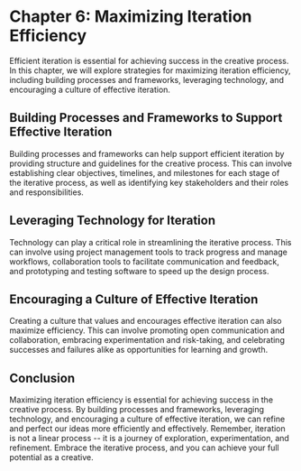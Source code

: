 Chapter 6: Maximizing Iteration Efficiency
==========================================

Efficient iteration is essential for achieving success in the creative process. In this chapter, we will explore strategies for maximizing iteration efficiency, including building processes and frameworks, leveraging technology, and encouraging a culture of effective iteration.

Building Processes and Frameworks to Support Effective Iteration
----------------------------------------------------------------

Building processes and frameworks can help support efficient iteration by providing structure and guidelines for the creative process. This can involve establishing clear objectives, timelines, and milestones for each stage of the iterative process, as well as identifying key stakeholders and their roles and responsibilities.

Leveraging Technology for Iteration
-----------------------------------

Technology can play a critical role in streamlining the iterative process. This can involve using project management tools to track progress and manage workflows, collaboration tools to facilitate communication and feedback, and prototyping and testing software to speed up the design process.

Encouraging a Culture of Effective Iteration
--------------------------------------------

Creating a culture that values and encourages effective iteration can also maximize efficiency. This can involve promoting open communication and collaboration, embracing experimentation and risk-taking, and celebrating successes and failures alike as opportunities for learning and growth.

Conclusion
----------

Maximizing iteration efficiency is essential for achieving success in the creative process. By building processes and frameworks, leveraging technology, and encouraging a culture of effective iteration, we can refine and perfect our ideas more efficiently and effectively. Remember, iteration is not a linear process -- it is a journey of exploration, experimentation, and refinement. Embrace the iterative process, and you can achieve your full potential as a creative.
